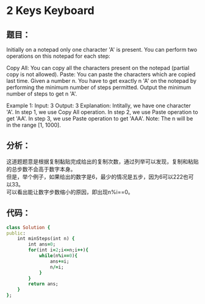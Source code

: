 # 2 Keys Keyboard
## 题目：
Initially on a notepad only one character 'A' is present. You can perform two operations on this notepad for each step:

Copy All: You can copy all the characters present on the notepad (partial copy is not allowed).
Paste: You can paste the characters which are copied last time.
Given a number n. You have to get exactly n 'A' on the notepad by performing the minimum number of steps permitted. Output the minimum number of steps to get n 'A'.

Example 1:
Input: 3
Output: 3
Explanation:
Intitally, we have one character 'A'.
In step 1, we use Copy All operation.
In step 2, we use Paste operation to get 'AA'.
In step 3, we use Paste operation to get 'AAA'.
Note:
The n will be in the range [1, 1000].

## 分析：
这道题题意是根据复制黏贴完成给出的复制次数，通过列举可以发现，复制和粘贴的总步数不会高于数字本身。<br>
但是，举个例子，如果给出的数字是6，最少的情况是五步，因为6可以222也可以33。<br>
可以看出能让数字步数缩小的原因，即出现n%i==0。<br>

## 代码：
```ruby
class Solution {
public:
    int minSteps(int n) {
        int ans=0;
        for(int i=2;i<=n;i++){
            while(n%i==0){
                ans+=i;
                n/=i;
            }
        }
        return ans;
    }
}; 
